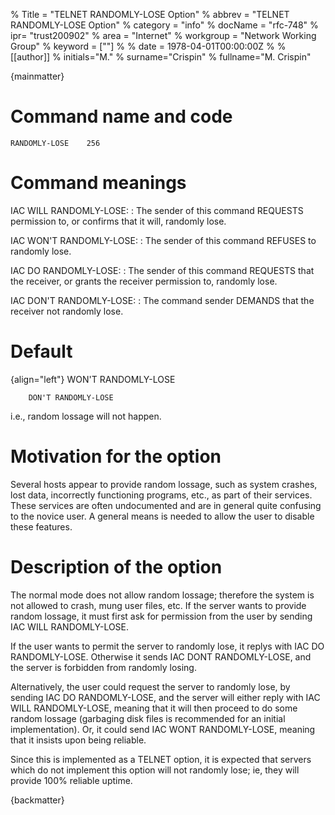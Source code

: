 % Title = "TELNET RANDOMLY-LOSE Option"
% abbrev = "TELNET RANDOMLY-LOSE Option"
% category = "info"
% docName = "rfc-748"
% ipr= "trust200902"
% area = "Internet"
% workgroup = "Network Working Group"
% keyword = [""]
%
% date = 1978-04-01T00:00:00Z
%
% [[author]]
% initials="M."
% surname="Crispin"
% fullname="M. Crispin"

{mainmatter}

# Command name and code

    RANDOMLY-LOSE    256

# Command meanings

IAC WILL RANDOMLY-LOSE:
:  The sender of this command REQUESTS permission to, or confirms
   that it will, randomly lose.

IAC WON'T RANDOMLY-LOSE:
:   The sender of this command REFUSES to randomly lose.

IAC DO RANDOMLY-LOSE:
:   The sender of this command REQUESTS that the receiver, or grants
    the receiver permission to, randomly lose.

IAC DON'T RANDOMLY-LOSE:
:   The command sender DEMANDS that the receiver not randomly lose.

# Default

{align="left"}
        WON'T RANDOMLY-LOSE

        DON'T RANDOMLY-LOSE

i.e., random lossage will not happen.

# Motivation for the option

Several hosts appear to provide random lossage, such as system
crashes, lost data, incorrectly functioning programs, etc., as part
of their services. These services are often undocumented and are in
general quite confusing to the novice user.  A general means is
needed to allow the user to disable these features.

# Description of the option

The normal mode does not allow random lossage; therefore the system
is not allowed to crash, mung user files, etc. If the server wants
to provide random lossage, it must first ask for permission from the
user by sending IAC WILL RANDOMLY-LOSE.

If the user wants to permit the server to randomly lose, it replys
with IAC DO  RANDOMLY-LOSE. Otherwise it  sends  IAC  DONT
RANDOMLY-LOSE, and the server is forbidden from randomly losing.

Alternatively, the user could request the server to randomly lose, by
sending IAC DO RANDOMLY-LOSE, and the server will either reply with
IAC WILL RANDOMLY-LOSE, meaning that it will then proceed to do some
random lossage (garbaging disk files is recommended for an initial
implementation).  Or, it could send IAC WONT RANDOMLY-LOSE, meaning
that it insists upon being reliable.

Since this is implemented as a TELNET option, it is expected that
servers which do not implement this option will not randomly lose;
ie, they will provide 100% reliable uptime.

{backmatter}
